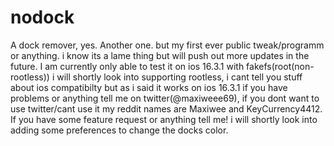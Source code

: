 # nodock
A dock remover, yes. Another one. but my first ever public tweak/programm or anything. i know its a lame thing but will 
push out more updates in the future. I am currently only able to test it on ios 16.3.1 with fakefs(root(non-rootless))
i will shortly look into supporting rootless, i cant tell you stuff about ios compatibilty but as i said it works on ios 16.3.1
if you have problems or anything tell me on twitter(@maxiweee69), if you dont want to use twitter/cant use it my reddit names are Maxiwee and KeyCurrency4412. If you have some feature request or anything tell me! i will shortly look into 
adding some preferences to change the docks color. 
